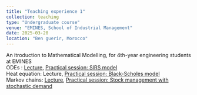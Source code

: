 ```yaml
---
title: "Teaching experience 1"
collection: teaching
type: "Undergraduate course"
venue: "EMINES, School of Industrial Management"
date: 2025-03-20
location: "Ben guerir, Morocco"
---
```


An itroduction to Mathematical Modelling, for 4th-year engineering students at EMINES\
ODEs : [Lecture](https://ahlamouardi.github.io/AOUARDI/files/files/edo_imm.pdf), [Practical session: SIRS model](https://ahlamouardi.github.io/AOUARDI/files/files/SIRS.pdf)\
Heat equation: Lecture, [Practical session: Black-Scholes model](https://ahlamouardi.github.io/AOUARDI/files/files/bsmodel.pdf)\
Markov chains: [Lecture](https://ahlamouardi.github.io/AOUARDI/files/files/CdM.pdf), [Practical session: Stock management with stochastic demand](https://ahlamouardi.github.io/AOUARDI/files/files/stock.pdf)

